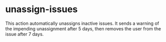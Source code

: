 # unassign-issues

This action automatically unassigns inactive issues. It sends a warning of the impending unassignment after 5 days, then removes the user from the issue after 7 days.
